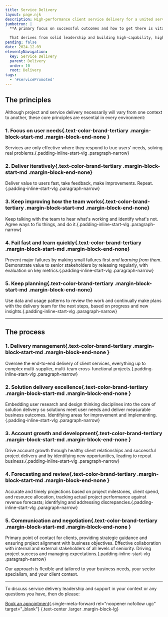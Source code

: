 ```yaml
---
title: Service Delivery
layout: page.njk
description: High-performance client service delivery for a united service vision
jumbotron: |
  **A primary focus on successful outcomes and how to get there is vital for client service delivery. The journey depends on tracking actual project performance against forecasts, with strategic planning for agile adaptation, identifying additional opportunities, and realigning capacity and resources.**

  That derives from solid leadership and building high-capability, high-performance teams for end-to-end delivery of complex projects with a united service vision across the business, achieved in one team with the client.
pending: false
date: 2024-12-09
eleventyNavigation:
  key: Service Delivery
  parent: Delivery
  order: 10
  root: Delivery
tags:
  - '#servicePromoted'
---
```


## The principles

Although project and service delivery necessarily will vary from one context to another, these core principles are essential in every environment:

### 1. Focus on user needs{.text-color-brand-tertiary .margin-block-start-md .margin-block-end-none }

  Services are only effective where they respond to true users' needs, solving real problems.{.padding-inline-start-vlg .paragraph-narrow}

### 2. Deliver iteratively{.text-color-brand-tertiary .margin-block-start-md .margin-block-end-none}

  Deliver value to users fast, take feedback, make improvements. Repeat.{.padding-inline-start-vlg .paragraph-narrow}

### 3. Keep improving how the team works{.text-color-brand-tertiary .margin-block-start-md .margin-block-end-none}

  Keep talking with the team to hear what's working and identify what's not. Agree ways to fix things, and do it.{.padding-inline-start-vlg .paragraph-narrow}

### 4. Fail fast and learn quickly{.text-color-brand-tertiary .margin-block-start-md .margin-block-end-none}

  Prevent major failures by making small failures first _and learning from them_. Demonstrate value to senior stakeholders by releasing regularly, with evaluation on key metrics.{.padding-inline-start-vlg .paragraph-narrow}

### 5. Keep planning{.text-color-brand-tertiary .margin-block-start-md .margin-block-end-none}

  Use data and usage patterns to review the work and continually make plans with the delivery team for the next steps, based on progress and new insights.{.padding-inline-start-vlg .paragraph-narrow}

---

## The process

### 1. Delivery management{.text-color-brand-tertiary .margin-block-start-md .margin-block-end-none }

Oversee the end-to-end delivery of client services, everything up to complex multi-supplier, multi-team cross-functional projects.{.padding-inline-start-vlg .paragraph-narrow}

### 2. Solution delivery excellence{.text-color-brand-tertiary .margin-block-start-md .margin-block-end-none }

Embedding user research and design thinking disciplines into the core of solution delivery so solutions meet user needs and deliver measurable business outcomes. Identifying areas for improvement and implementing.{.padding-inline-start-vlg .paragraph-narrow}

### 3. Account growth and development{.text-color-brand-tertiary .margin-block-start-md .margin-block-end-none }

Drive account growth through healthy client relationships and successful project delivery and by identifying new opportunities, leading to repeat business.{.padding-inline-start-vlg .paragraph-narrow}

### 4. Forecasting and review{.text-color-brand-tertiary .margin-block-start-md .margin-block-end-none }

  Accurate and timely projections based on project milestones, client spend, and resource allocation, tracking actual project performance against revenue forecasts; identifying and addressing discrepancies.{.padding-inline-start-vlg .paragraph-narrow}

### 5. Communication and negotiation{.text-color-brand-tertiary .margin-block-start-md .margin-block-end-none }

  Primary point of contact for clients, providing strategic guidance and ensuring project alignment with business objectives. Effective collaboration with internal and external stakeholders of all levels of seniority. Driving project success and managing expectations.{.padding-inline-start-vlg .paragraph-narrow}

Our approach is flexible and tailored to your business needs, your sector specialism, and your client context.

<!-- ---

## Client Communication

We serve as the primary point of contact with your clients, providing strategic guidance and ensuring project alignment with business objectives, solving issues and handling escalation.

## Account Growth and Development

We partner with your clients to drive account growth through successful project delivery and by identifying new opportunities within the account. We work hard to develop and nurture healthy client relationships, ensuring long-term partnerships and repeat business.

## Forecasting and Budget Management

We build revenue forecasting and spend review in at ground level, with tight management of time and outcomes through milestones, continuous delivery, spend analysis and resource allocation, continually matching forecasts against actual. -->

---

To discuss service delivery leadership and support in your context or any questions you have, then do please:

[Book an appointment](https://calendar.app.google/82FYHkqV3CJaNwBm9){.single-meta-forward rel="noopener nofollow ugc" target="_blank"}
{.text-center .larger .margin-block-lg}
